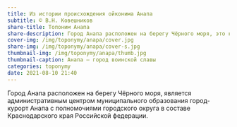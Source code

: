 ```yaml
---
title: Из истории происхождения ойконима Анапа
subtitle: © В.Н. Ковешников
share-title: Топоним Анапа
share-description: Город Анапа расположен на берегу Чёрного моря, это крупный климатический и бальнеологический курорт
cover-img: /img/toponymy/anapa/cover.jpg
share-img: /img/toponymy/anapa/cover-s.jpg
thumbnail-img: /img/toponymy/anapa/thumb.jpg
thumbnail-caption: Анапа — город воинской славы
categories: toponymy
date: 2021-08-10 21:40
---
```

Город Анапа расположен на берегу Чёрного моря, является административным центром муниципального образования город-курорт Анапа с полномочиями городского округа в составе Краснодарского края Российской федерации.